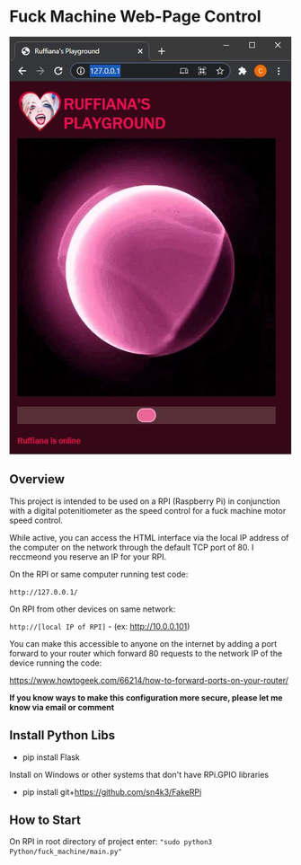 # Fuck Machine Web-Page Control
![Screenshot](static/images/Screenshot_01.JPG)

## Overview
This project is intended to be used on a RPI (Raspberry Pi) in conjunction with a digital potenitiometer as the speed control for a fuck machine motor speed control.

While active, you can access the HTML interface via the local IP address of the computer on the network through the default TCP port of 80. I reccmeond you reserve an IP for your RPI.

On the RPI or same computer running test code:

`http://127.0.0.1/`

On RPI from other devices on same network:

`http://[local IP of RPI]` - (ex: http://10.0.0.101)

You can make this accessible to anyone on the internet by adding a port forward to your router which forward 80 requests to the network IP of the device running the code:

https://www.howtogeek.com/66214/how-to-forward-ports-on-your-router/

**If you know ways to make this configuration more secure, please let me know via email or comment**

## Install Python Libs
* pip install Flask

Install on Windows or other systems that don't have RPi.GPIO libraries
* pip install git+https://github.com/sn4k3/FakeRPi

## How to Start
On RPI in root directory of project enter:
`"sudo python3 Python/fuck_machine/main.py"`
